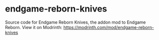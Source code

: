 # endgame-reborn-knives

Source code for Endgame Reborn Knives, the addon mod to Endgame Reborn. View it on Modrinth: https://modrinth.com/mod/endgame-reborn-knives
